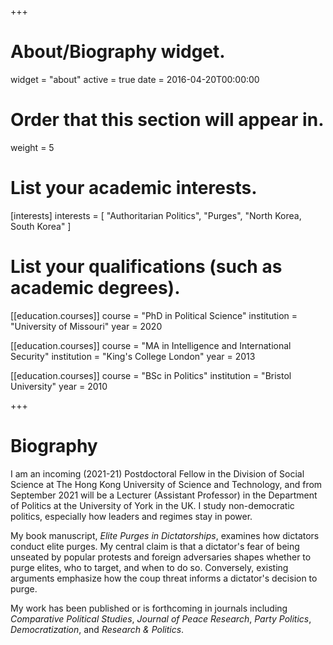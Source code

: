 +++
# About/Biography widget.
widget = "about"
active = true
date = 2016-04-20T00:00:00

# Order that this section will appear in.
weight = 5

# List your academic interests.
[interests]
  interests = [
    "Authoritarian Politics",
    "Purges",
    "North Korea, South Korea"
  ]

# List your qualifications (such as academic degrees).
[[education.courses]]
  course = "PhD in Political Science"
  institution = "University of Missouri"
  year = 2020

[[education.courses]]
  course = "MA in Intelligence and International Security"
  institution = "King's College London"
  year = 2013

[[education.courses]]
  course = "BSc in Politics"
  institution = "Bristol University"
  year = 2010
 
+++

# Biography

I am an incoming (2021-21) Postdoctoral Fellow in the Division of Social Science at The Hong Kong University of Science and Technology, and from September 2021 will be a Lecturer (Assistant Professor) in the Department of Politics at the University of York in the UK. I study non-democratic politics, especially how leaders and regimes stay in power.

My book manuscript, *Elite Purges in Dictatorships*, examines how dictators conduct elite purges. My central claim is that a dictator's fear of being unseated by popular protests and foreign adversaries shapes whether to purge elites, who to target, and when to do so. Conversely, existing arguments emphasize how the coup threat informs a dictator's decision to purge.

My work has been published or is forthcoming in journals including *Comparative Political Studies*, *Journal of Peace Research*, *Party Politics*, *Democratization*, and *Research & Politics*. 
